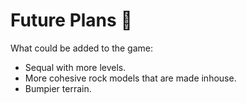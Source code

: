 # Future Plans  :rocket:

What could be added to the game:
- Sequal with more levels.
- More cohesive rock models that are made inhouse.
- Bumpier terrain.
